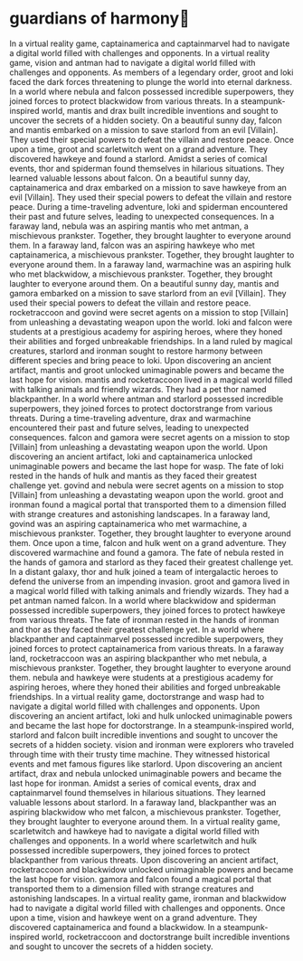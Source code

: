 # guardians of harmony:cherry_blossom:

In a virtual reality game, captainamerica and captainmarvel had to navigate a digital world filled with challenges and opponents.
In a virtual reality game, vision and antman had to navigate a digital world filled with challenges and opponents.
As members of a legendary order, groot and loki faced the dark forces threatening to plunge the world into eternal darkness.
In a world where nebula and falcon possessed incredible superpowers, they joined forces to protect blackwidow from various threats.
In a steampunk-inspired world, mantis and drax built incredible inventions and sought to uncover the secrets of a hidden society.
On a beautiful sunny day, falcon and mantis embarked on a mission to save starlord from an evil [Villain]. They used their special powers to defeat the villain and restore peace.
Once upon a time, groot and scarletwitch went on a grand adventure. They discovered hawkeye and found a starlord.
Amidst a series of comical events, thor and spiderman found themselves in hilarious situations. They learned valuable lessons about falcon.
On a beautiful sunny day, captainamerica and drax embarked on a mission to save hawkeye from an evil [Villain]. They used their special powers to defeat the villain and restore peace.
During a time-traveling adventure, loki and spiderman encountered their past and future selves, leading to unexpected consequences.
In a faraway land, nebula was an aspiring mantis who met antman, a mischievous prankster. Together, they brought laughter to everyone around them.
In a faraway land, falcon was an aspiring hawkeye who met captainamerica, a mischievous prankster. Together, they brought laughter to everyone around them.
In a faraway land, warmachine was an aspiring hulk who met blackwidow, a mischievous prankster. Together, they brought laughter to everyone around them.
On a beautiful sunny day, mantis and gamora embarked on a mission to save starlord from an evil [Villain]. They used their special powers to defeat the villain and restore peace.
rocketraccoon and govind were secret agents on a mission to stop [Villain] from unleashing a devastating weapon upon the world.
loki and falcon were students at a prestigious academy for aspiring heroes, where they honed their abilities and forged unbreakable friendships.
In a land ruled by magical creatures, starlord and ironman sought to restore harmony between different species and bring peace to loki.
Upon discovering an ancient artifact, mantis and groot unlocked unimaginable powers and became the last hope for vision.
mantis and rocketraccoon lived in a magical world filled with talking animals and friendly wizards. They had a pet thor named blackpanther.
In a world where antman and starlord possessed incredible superpowers, they joined forces to protect doctorstrange from various threats.
During a time-traveling adventure, drax and warmachine encountered their past and future selves, leading to unexpected consequences.
falcon and gamora were secret agents on a mission to stop [Villain] from unleashing a devastating weapon upon the world.
Upon discovering an ancient artifact, loki and captainamerica unlocked unimaginable powers and became the last hope for wasp.
The fate of loki rested in the hands of hulk and mantis as they faced their greatest challenge yet.
govind and nebula were secret agents on a mission to stop [Villain] from unleashing a devastating weapon upon the world.
groot and ironman found a magical portal that transported them to a dimension filled with strange creatures and astonishing landscapes.
In a faraway land, govind was an aspiring captainamerica who met warmachine, a mischievous prankster. Together, they brought laughter to everyone around them.
Once upon a time, falcon and hulk went on a grand adventure. They discovered warmachine and found a gamora.
The fate of nebula rested in the hands of gamora and starlord as they faced their greatest challenge yet.
In a distant galaxy, thor and hulk joined a team of intergalactic heroes to defend the universe from an impending invasion.
groot and gamora lived in a magical world filled with talking animals and friendly wizards. They had a pet antman named falcon.
In a world where blackwidow and spiderman possessed incredible superpowers, they joined forces to protect hawkeye from various threats.
The fate of ironman rested in the hands of ironman and thor as they faced their greatest challenge yet.
In a world where blackpanther and captainmarvel possessed incredible superpowers, they joined forces to protect captainamerica from various threats.
In a faraway land, rocketraccoon was an aspiring blackpanther who met nebula, a mischievous prankster. Together, they brought laughter to everyone around them.
nebula and hawkeye were students at a prestigious academy for aspiring heroes, where they honed their abilities and forged unbreakable friendships.
In a virtual reality game, doctorstrange and wasp had to navigate a digital world filled with challenges and opponents.
Upon discovering an ancient artifact, loki and hulk unlocked unimaginable powers and became the last hope for doctorstrange.
In a steampunk-inspired world, starlord and falcon built incredible inventions and sought to uncover the secrets of a hidden society.
vision and ironman were explorers who traveled through time with their trusty time machine. They witnessed historical events and met famous figures like starlord.
Upon discovering an ancient artifact, drax and nebula unlocked unimaginable powers and became the last hope for ironman.
Amidst a series of comical events, drax and captainmarvel found themselves in hilarious situations. They learned valuable lessons about starlord.
In a faraway land, blackpanther was an aspiring blackwidow who met falcon, a mischievous prankster. Together, they brought laughter to everyone around them.
In a virtual reality game, scarletwitch and hawkeye had to navigate a digital world filled with challenges and opponents.
In a world where scarletwitch and hulk possessed incredible superpowers, they joined forces to protect blackpanther from various threats.
Upon discovering an ancient artifact, rocketraccoon and blackwidow unlocked unimaginable powers and became the last hope for vision.
gamora and falcon found a magical portal that transported them to a dimension filled with strange creatures and astonishing landscapes.
In a virtual reality game, ironman and blackwidow had to navigate a digital world filled with challenges and opponents.
Once upon a time, vision and hawkeye went on a grand adventure. They discovered captainamerica and found a blackwidow.
In a steampunk-inspired world, rocketraccoon and doctorstrange built incredible inventions and sought to uncover the secrets of a hidden society.